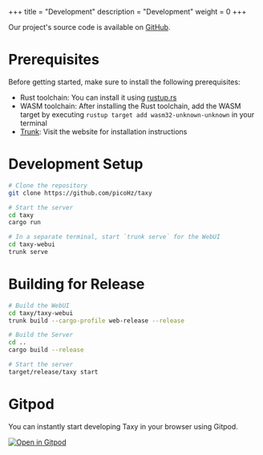 +++
title = "Development"
description = "Development"
weight = 0
+++

Our project's source code is available on [GitHub](https://github.com/picoHz/taxy).

# Prerequisites

Before getting started, make sure to install the following prerequisites:

- Rust toolchain: You can install it using [rustup.rs](https://rustup.rs/)
- WASM toolchain: After installing the Rust toolchain, add the WASM target by executing `rustup target add wasm32-unknown-unknown` in your terminal
- [Trunk](https://trunkrs.dev/): Visit the website for installation instructions

# Development Setup

```bash
# Clone the repository
git clone https://github.com/picoHz/taxy

# Start the server
cd taxy
cargo run

# In a separate terminal, start `trunk serve` for the WebUI
cd taxy-webui
trunk serve
```

# Building for Release

```bash
# Build the WebUI
cd taxy/taxy-webui
trunk build --cargo-profile web-release --release

# Build the Server
cd ..
cargo build --release

# Start the server
target/release/taxy start
```

# Gitpod

You can instantly start developing Taxy in your browser using Gitpod.

[![Open in Gitpod](https://gitpod.io/button/open-in-gitpod.svg)](https://gitpod.io/#https://github.com/picoHz/taxy)
